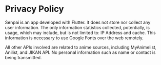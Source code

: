 # Privacy Policy
Senpai is an app developed with Flutter. It does not store nor collect any user information. The only information statistics collected, potentially, is usage, which may include, but is not limited to: IP Address and cache. This information is necessary to use Google Fonts over the web remotely.

All other APIs involved are related to anime sources, including MyAnimelist, Anilist, and JIKAN API. No personal information such as name or contact is being transmitted.
